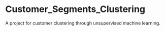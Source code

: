 # Customer_Segments_Clustering
A project for customer clustering through unsupervised machine learning.
